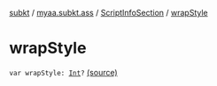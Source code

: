 [subkt](../../index.md) / [myaa.subkt.ass](../index.md) / [ScriptInfoSection](index.md) / [wrapStyle](./wrap-style.md)

# wrapStyle

`var wrapStyle: `[`Int`](https://kotlinlang.org/api/latest/jvm/stdlib/kotlin/-int/index.html)`?` [(source)](https://github.com/Myaamori/SubKt/blob/0.1.11/src/main/kotlin/myaa/subkt/ass/parser.kt#L714)
